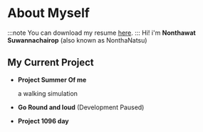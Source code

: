 # About Myself
:::note
You can download my resume
[here](https://github.com/NonthaNatsu/NonthaNatsu_portfolio).
:::
Hi! i'm **Nonthawat Suwannachairop** (also known as NonthaNatsu)


## My Current Project

- **Project Summer Of me**

    a walking simulation
- **Go Round and loud** (Development Paused)


- **Project 1096 day**